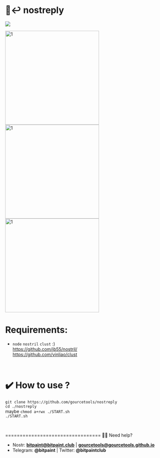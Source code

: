 # <b> 🤖↩️ nostreply</b><br>

<img src="https://img.shields.io/badge/License-MIT-orange.svg"> <br>

<img src="https://user-images.githubusercontent.com/120996278/214845498-932934f7-9c3f-44bf-8bdc-6bf7bb0770df.png" alt="1" width="300px">
<img src="https://user-images.githubusercontent.com/120996278/214845981-a30960ae-89a7-4482-a3c1-0f4ba621b8c2.png" alt="1" width="300px"><br>
<img src="https://user-images.githubusercontent.com/120996278/214846931-73514491-13d7-43c4-8252-b47a66b946cc.png" alt="1" width="300px"><br>



# <b>Requirements:</b><br>
- `node` `nostril` `clust`  :)  <br> https://github.com/jb55/nostril/ <br> https://github.com/vinliao/clust
<br>

# <b>✔️ How to use ?</b><br>
`git clone https://github.com/gourcetools/nostreply` <br>
` cd ./nostreply ` <br>
 maybe ` chmod a+rwx ./START.sh ` <br>
` ./START.sh ` <br>

<br>


=================================
🙋‍♂️ Need help? 
- Nostr: <b>bitpaint@bitpaint.club</b> | <b>gourcetools@gourcetools.github.io</b>
- Telegram: <b>@bitpaint</b> | Twitter: <b>@bitpaintclub<br></b>
 
